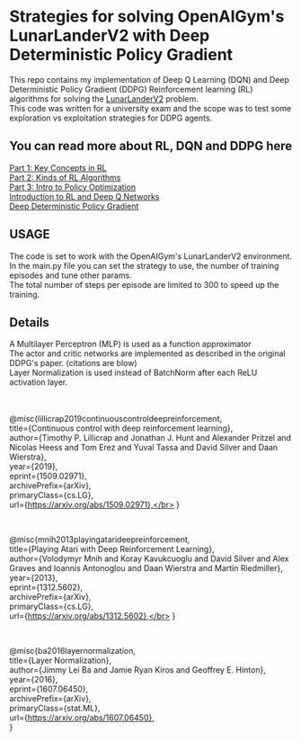 <h1>Strategies for solving OpenAIGym's LunarLanderV2 with Deep Deterministic Policy Gradient</h1>
This repo contains my implementation of <link> Deep Q Learning (DQN) and Deep Deterministic Policy Gradient (DDPG) Reinforcement learning (RL) algorithms for solving the <a href="https://www.gymlibrary.dev/environments/box2d/lunar_lander/">LunarLanderV2</a> problem.</br>
This code was written for a university exam and the scope was to test some exploration vs exploitation strategies for DDPG agents.

<h2>You can read more about RL, DQN and DDPG here</h2>
<a href="https://spinningup.openai.com/en/latest/spinningup/rl_intro.html">Part 1: Key Concepts in RL</a></br>
<a href="https://spinningup.openai.com/en/latest/spinningup/rl_intro2.html">Part 2: Kinds of RL Algorithms</a></br>
<a href="https://spinningup.openai.com/en/latest/spinningup/rl_intro3.html">Part 3: Intro to Policy Optimization</a></br>
<a href="https://www.tensorflow.org/agents/tutorials/0_intro_rl?hl=en">Introduction to RL and Deep Q Networks</a></br>
<a href="https://spinningup.openai.com/en/latest/algorithms/ddpg.html">Deep Deterministic Policy Gradient</a></br>

<h2>USAGE</h2>
The code is set to work with the OpenAIGym's LunarLanderV2 environment.</br>
In the main.py file you can set the strategy to use, the number of training episodes and tune other params.</br>
The total number of steps per episode are limited to 300 to speed up the training.</br>

<h2>Details</h2>
A Multilayer Perceptron (MLP) is used as a function approximator</br>
The actor and critic networks are implemented as described in the original DDPG's paper. (citations are blow)</br>
Layer Normalization is used instead of BatchNorm after each ReLU activation layer.</br>

</br>
</br>

@misc{lillicrap2019continuouscontroldeepreinforcement,</br>
      title={Continuous control with deep reinforcement learning},</br>
      author={Timothy P. Lillicrap and Jonathan J. Hunt and Alexander Pritzel and Nicolas Heess and Tom Erez and Yuval Tassa and David Silver and Daan Wierstra},</br>
      year={2019},</br>
      eprint={1509.02971},</br>
      archivePrefix={arXiv},</br>
      primaryClass={cs.LG},</br>
      url={https://arxiv.org/abs/1509.02971},</br>
}</br>

</br>

@misc{mnih2013playingatarideepreinforcement,</br>
      title={Playing Atari with Deep Reinforcement Learning},</br> 
      author={Volodymyr Mnih and Koray Kavukcuoglu and David Silver and Alex Graves and Ioannis Antonoglou and Daan Wierstra and Martin Riedmiller},</br>
      year={2013},</br>
      eprint={1312.5602},</br>
      archivePrefix={arXiv},</br>
      primaryClass={cs.LG},</br>
      url={https://arxiv.org/abs/1312.5602},</br> 
}</br>

</br>

@misc{ba2016layernormalization,</br>
      title={Layer Normalization}, </br>
      author={Jimmy Lei Ba and Jamie Ryan Kiros and Geoffrey E. Hinton},</br>
      year={2016},</br>
      eprint={1607.06450},</br>
      archivePrefix={arXiv},</br>
      primaryClass={stat.ML},</br>
      url={https://arxiv.org/abs/1607.06450}, </br>
}</br>
